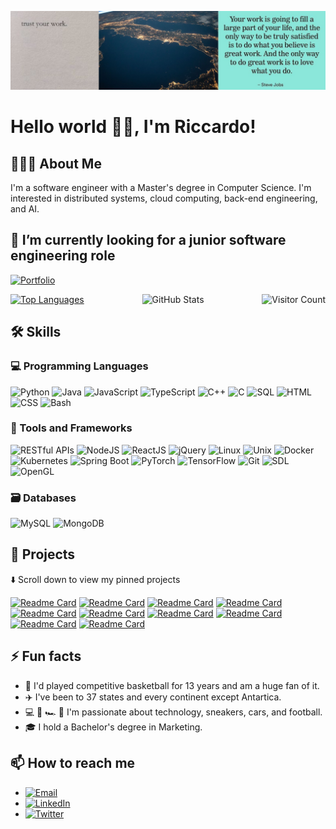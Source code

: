 ![Banner](images/banner/github_banner.jpeg)

# Hello world 👋🏼, I'm Riccardo!

## 👨🏻‍💻 About Me
I'm a software engineer with a Master's degree in Computer Science. I'm interested in distributed systems, cloud computing, back-end engineering, and AI.

## 🔭 I’m currently looking for a junior software engineering role
[![Portfolio](https://img.shields.io/badge/Portfolio-📁-%23F3FF00?&style=for-the-badge&labelColor=000000)](https://ricpro.net/)

<div style="display: flex; justify-content: space-between;">
    <a href="https://github.com/riccardoprosdocimi/github-readme-stats">
        <img src="https://github-readme-stats.vercel.app/api/top-langs/?username=riccardoprosdocimi&layout=compact&langs_count=20&hide=Jupyter%20Notebook,c" alt="Top Languages">
    </a>
    <img src="https://github-readme-stats.vercel.app/api?username=riccardoprosdocimi&show_icons=true&theme=highcontrast&hide=issues,contribs&rank_icon=github&include_all_commits=true&show=prs_merged,prs_merged_percentage" alt="GitHub Stats">
    <img src="https://hits.seeyoufarm.com/api/count/incr/badge.svg?url=https%3A%2F%2Fgithub.com%2Friccardoprosdocimi&count_bg=%23F3FF00&edge&title_bg=%23000&icon=github.svg&icon_color=%23FFFFFF&title=Visitors&edge_flat=false" alt="Visitor Count">
</div>

<!--
[![Top Langs](https://github-readme-stats.vercel.app/api/top-langs/?username=riccardoprosdocimi&layout=compact&langs_count=20&hide=Jupyter%20Notebook,c)](https://github.com/riccardoprosdocimi/github-readme-stats)

![GitHub Stats](https://github-readme-stats.vercel.app/api?username=riccardoprosdocimi&show_icons=true&theme=highcontrast&hide=issues,contribs&rank_icon=github&include_all_commits=true&show=prs_merged,prs_merged_percentage)

![Visitor Count](https://hits.seeyoufarm.com/api/count/incr/badge.svg?url=https%3A%2F%2Fgithub.com%2Friccardoprosdocimi&count_bg=%23F3FF00&edge&title_bg=%23000&icon=github.svg&icon_color=%23FFFFFF&title=Visitors&edge_flat=false)
-->

## 🛠 Skills
### 💻 Programming Languages
![Python](https://img.shields.io/badge/Python-3776AB?style=for-the-badge&logo=python&logoColor=white)
![Java](https://img.shields.io/badge/Java-007396?style=for-the-badge&logo=java&logoColor=white)
![JavaScript](https://img.shields.io/badge/JavaScript-F7DF1E?style=for-the-badge&logo=javascript&logoColor=black)
![TypeScript](https://img.shields.io/badge/TypeScript-007ACC?style=for-the-badge&logo=typescript&logoColor=white)
![C++](https://img.shields.io/badge/C++-00599C?style=for-the-badge&logo=c%2B%2B&logoColor=white)
![C](https://img.shields.io/badge/C-A8B9CC?style=for-the-badge&logo=c&logoColor=black)
![SQL](https://img.shields.io/badge/SQL-4479A1?style=for-the-badge&logo=sql&logoColor=white)
![HTML](https://img.shields.io/badge/HTML5-E34F26?style=for-the-badge&logo=html5&logoColor=white)
![CSS](https://img.shields.io/badge/CSS3-1572B6?style=for-the-badge&logo=css3&logoColor=white)
![Bash](https://img.shields.io/badge/Bash-4EAA25?style=for-the-badge&logo=gnu-bash&logoColor=white)
### 🔧 Tools and Frameworks
![RESTful APIs](https://img.shields.io/badge/RESTful_APIs-FF6C37?style=for-the-badge&logo=restful&logoColor=white)
![NodeJS](https://img.shields.io/badge/Node.js-339933?style=for-the-badge&logo=nodedotjs&logoColor=white)
![ReactJS](https://img.shields.io/badge/React-61DAFB?style=for-the-badge&logo=react&logoColor=black)
![jQuery](https://img.shields.io/badge/jQuery-0769AD?style=for-the-badge&logo=jquery&logoColor=white)
![Linux](https://img.shields.io/badge/Linux-FCC624?style=for-the-badge&logo=linux&logoColor=black)
![Unix](https://img.shields.io/badge/Unix-262577?style=for-the-badge&logo=unix&logoColor=white)
![Docker](https://img.shields.io/badge/Docker-2496ED?style=for-the-badge&logo=docker&logoColor=white)
![Kubernetes](https://img.shields.io/badge/Kubernetes-326CE5?style=for-the-badge&logo=kubernetes&logoColor=white)
![Spring Boot](https://img.shields.io/badge/Spring_Boot-6DB33F?style=for-the-badge&logo=spring-boot&logoColor=white)
![PyTorch](https://img.shields.io/badge/PyTorch-EE4C2C?style=for-the-badge&logo=pytorch&logoColor=white)
![TensorFlow](https://img.shields.io/badge/TensorFlow-FF6F00?style=for-the-badge&logo=tensorflow&logoColor=white)
![Git](https://img.shields.io/badge/Git-F05032?style=for-the-badge&logo=git&logoColor=white)
![SDL](https://img.shields.io/badge/SDL-000080?style=for-the-badge&logo=sdl&logoColor=white)
![OpenGL](https://img.shields.io/badge/OpenGL-5586A4?style=for-the-badge&logo=opengl&logoColor=white)
### 🗃️ Databases
![MySQL](https://img.shields.io/badge/MySQL-4479A1?style=for-the-badge&logo=mysql&logoColor=white)
![MongoDB](https://img.shields.io/badge/MongoDB-47A248?style=for-the-badge&logo=mongodb&logoColor=white)

## 🚀 Projects
⬇️ Scroll down to view my pinned projects

[![Readme Card](https://github-readme-stats.vercel.app/api/pin/?username=riccardoprosdocimi&repo=raw-sockets)](https://github.com/riccardoprosdocimi/raw-sockets)
[![Readme Card](https://github-readme-stats.vercel.app/api/pin/?username=riccardoprosdocimi&repo=multi-threaded-key-value-store-rpc)](https://github.com/riccardoprosdocimi/multi-threaded-key-value-store-rpc)
[![Readme Card](https://github-readme-stats.vercel.app/api/pin/?username=riccardoprosdocimi&repo=multiple-multi-threaded-key-value-stores)](https://github.com/riccardoprosdocimi/multiple-multi-threaded-key-value-stores)
[![Readme Card](https://github-readme-stats.vercel.app/api/pin/?username=riccardoprosdocimi&repo=single-server-key-value-store-tcp-udp)](https://github.com/riccardoprosdocimi/single-server-key-value-store-tcp-udp)
[![Readme Card](https://github-readme-stats.vercel.app/api/pin/?username=riccardoprosdocimi&repo=coinchat-front-end)](https://github.com/riccardoprosdocimi/coinchat-front-end)
[![Readme Card](https://github-readme-stats.vercel.app/api/pin/?username=riccardoprosdocimi&repo=mini-shell)](https://github.com/riccardoprosdocimi/mini-shell)
[![Readme Card](https://github-readme-stats.vercel.app/api/pin/?username=riccardoprosdocimi&repo=shapes-photo-album)](https://github.com/riccardoprosdocimi/shapes-photo-album)
[![Readme Card](https://github-readme-stats.vercel.app/api/pin/?username=riccardoprosdocimi&repo=sliding-puzzle-game)](https://github.com/riccardoprosdocimi/sliding-puzzle-game)
[![Readme Card](https://github-readme-stats.vercel.app/api/pin/?username=riccardoprosdocimi&repo=tuiter-node-server-app)](https://github.com/riccardoprosdocimi/tuiter-node-server-app)
[![Readme Card](https://github-readme-stats.vercel.app/api/pin/?username=riccardoprosdocimi&repo=tuiter-react-web-app)](https://github.com/riccardoprosdocimi/tuiter-react-web-app)

## ⚡ Fun facts
- 🏀 I'd played competitive basketball for 13 years and am a huge fan of it.
- ✈️ I've been to 37 states and every continent except Antartica.
- 💻 👟 🏎 🏈 I'm passionate about technology, sneakers, cars, and football.
- 🎓 I hold a Bachelor's degree in Marketing.

## 📫 How to reach me
- [![Email](https://img.shields.io/badge/Email-D14836?style=for-the-badge&logo=gmail&logoColor=white)](mailto:riccardo.prosdocimi@gmail.com)
- [![LinkedIn](https://img.shields.io/badge/LinkedIn-0077B5?style=for-the-badge&logo=linkedin&logoColor=white)](https://www.linkedin.com/in/riccardo-prosdocimi)
- [![Twitter](https://img.shields.io/badge/Twitter-1DA1F2?style=for-the-badge&logo=twitter&logoColor=white)](https://twitter.com/ricpr0)
